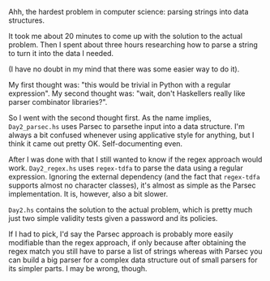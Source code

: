 Ahh, the hardest problem in computer science: parsing strings into data structures.

It took me about 20 minutes to come up with the solution to the actual problem. Then I
spent about three hours researching how to parse a string to turn it into the data I
needed.

(I have no doubt in my mind that there was some easier way to do it).

My first thought was: "this would be trivial in Python with a regular expression". My
second thought was: "wait, don't Haskellers really like parser combinator libraries?".

So I went with the second thought first. As the name implies, `Day2_parsec.hs` uses Parsec to parsethe input into a data structure. I'm always a bit confused whenever using applicative style for anything, but I think it came out pretty OK. Self-documenting even.

After I was done with that I still wanted to know if the regex approach would work.
`Day2_regex.hs` uses `regex-tdfa` to parse the data using a regular expression. Ignoring
the external dependency (and the fact that `regex-tdfa` supports almost no character
classes), it's almost as simple as the Parsec implementation. It is, however, also a bit
slower.

`Day2.hs` contains the solution to the actual problem, which is pretty much just two
simple validity tests given a password and its policies.

If I had to pick, I'd say the Parsec approach is probably more easily modifiable than the regex
approach, if only because after obtaining the regex match you still have to parse a list
of strings whereas with Parsec you can build a big parser for a complex data structure out
of small parsers for its simpler parts. I may be wrong, though.
